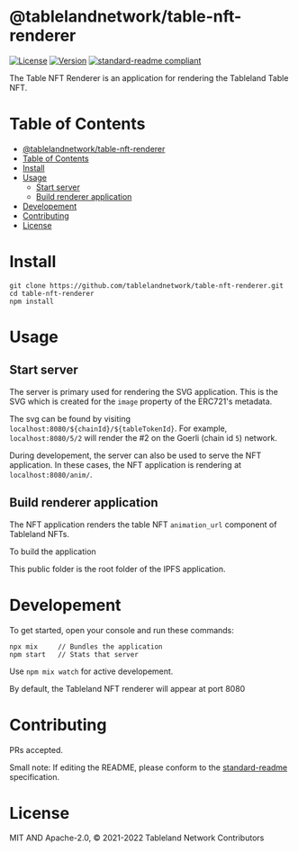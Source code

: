 # @tablelandnetwork/table-nft-renderer

[![License](https://img.shields.io/github/license/tablelandnetwork/table-nft-renderer.svg)](./LICENSE)
[![Version](https://img.shields.io/github/package-json/v/tablelandnetwork/table-nft-renderer.svg)](./package.json)
[![standard-readme compliant](https://img.shields.io/badge/standard--readme-OK-green.svg)](https://github.com/RichardLitt/standard-readme)

The Table NFT Renderer is an application for rendering the Tableland Table NFT.

# Table of Contents

- [@tablelandnetwork/table-nft-renderer](#tablelandnetworktable-nft-renderer)
- [Table of Contents](#table-of-contents)
- [Install](#install)
- [Usage](#usage)
  - [Start server](#start-server)
  - [Build renderer application](#build-renderer-application)
- [Developement](#developement)
- [Contributing](#contributing)
- [License](#license)

# Install

```console
git clone https://github.com/tablelandnetwork/table-nft-renderer.git
cd table-nft-renderer
npm install
```

# Usage

## Start server

The server is primary used for rendering the SVG application. This is the SVG which is created for the `image` property of the ERC721's metadata.

The svg can be found by visiting `localhost:8080/${chainId}/${tableTokenId}`. For example, `localhost:8080/5/2` will render the #2 on the Goerli (chain id `5`) network.

During developement, the server can also be used to serve the NFT application. In these cases, the NFT application is rendering at `localhost:8080/anim/`.

## Build renderer application

The NFT application renders the table NFT `animation_url` component of Tableland NFTs.

To build the application

This public folder is the root folder of the IPFS application.

# Developement

To get started, open your console and run these commands:

```console
npx mix     // Bundles the application
npm start   // Stats that server
```

Use `npm mix watch` for active developement.

By default, the Tableland NFT renderer will appear at port 8080

# Contributing

PRs accepted.

Small note: If editing the README, please conform to the
[standard-readme](https://github.com/RichardLitt/standard-readme) specification.

# License

MIT AND Apache-2.0, © 2021-2022 Tableland Network Contributors
